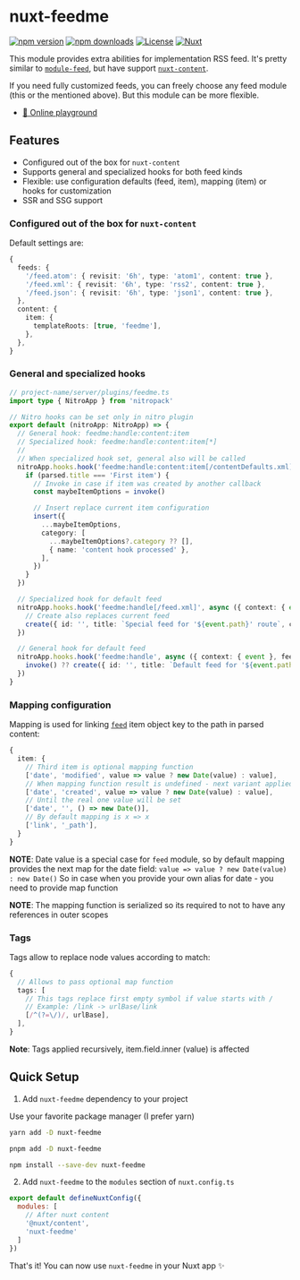 # nuxt-feedme

[![npm version][npm-version-src]][npm-version-href]
[![npm downloads][npm-downloads-src]][npm-downloads-href]
[![License][license-src]][license-href]
[![Nuxt][nuxt-src]][nuxt-href]

This module provides extra abilities for implementation RSS feed.
It's pretty similar to [`module-feed`](https://nuxt.com/modules/module-feed),
but have support [`nuxt-content`](https://nuxt.com/modules/content).

If you need fully customized feeds, you can freely choose any feed module
(this or the mentioned above). But this module can be more flexible.

- [🏀 Online playground](https://stackblitz.com/github/helltraitor/nuxt-feedme?file=playground%2Fapp.vue)

## Features

- Configured out of the box for `nuxt-content`
- Supports general and specialized hooks for both feed kinds
- Flexible: use configuration defaults (feed, item), mapping (item)
  or hooks for customization
- SSR and SSG support

### Configured out of the box for `nuxt-content`

Default settings are:

```ts
{
  feeds: {
    '/feed.atom': { revisit: '6h', type: 'atom1', content: true },
    '/feed.xml': { revisit: '6h', type: 'rss2', content: true },
    '/feed.json': { revisit: '6h', type: 'json1', content: true },
  },
  content: {
    item: {
      templateRoots: [true, 'feedme'],
    },
  },
}
```

### General and specialized hooks

```ts
// project-name/server/plugins/feedme.ts
import type { NitroApp } from 'nitropack'

// Nitro hooks can be set only in nitro plugin
export default (nitroApp: NitroApp) => {
  // General hook: feedme:handle:content:item
  // Specialized hook: feedme:handle:content:item[*]
  //
  // When specialized hook set, general also will be called
  nitroApp.hooks.hook('feedme:handle:content:item[/contentDefaults.xml]', async ({ feed: { insert, invoke, parsed } }) => {
    if (parsed.title === 'First item') {
      // Invoke in case if item was created by another callback
      const maybeItemOptions = invoke()

      // Insert replace current item configuration
      insert({
        ...maybeItemOptions,
        category: [
          ...maybeItemOptions?.category ?? [],
          { name: 'content hook processed' },
        ],
      })
    }
  })

  // Specialized hook for default feed
  nitroApp.hooks.hook('feedme:handle[/feed.xml]', async ({ context: { event }, feed: { create } }) => {
    // Create also replaces current feed
    create({ id: '', title: `Special feed for '${event.path}' route`, copyright: '' })
  })

  // General hook for default feed
  nitroApp.hooks.hook('feedme:handle', async ({ context: { event }, feed: { create, invoke } }) => {
    invoke() ?? create({ id: '', title: `Default feed for '${event.path}' route`, copyright: '' })
  })
}
```

### Mapping configuration

Mapping is used for linking [`feed`](https://github.com/jpmonette/feed) item object key
to the path in parsed content:

```ts
{
  item: {
    // Third item is optional mapping function
    ['date', 'modified', value => value ? new Date(value) : value],
    // When mapping function result is undefined - next variant applied
    ['date', 'created', value => value ? new Date(value) : value],
    // Until the real one value will be set
    ['date', '', () => new Date()],
    // By default mapping is x => x
    ['link', '_path'],
  }
}
```

**NOTE**: Date value is a special case for `feed` module, so by default mapping provides
the next map for the date field: `value => value ? new Date(value) : new Date()`
So in case when you provide your own alias for date - you need to provide map function

**NOTE**: The mapping function is serialized so its required to not to have any references in outer scopes

### Tags

Tags allow to replace node values according to match:

```ts
{
  // Allows to pass optional map function
  tags: [
    // This tags replace first empty symbol if value starts with /
    // Example: /link -> urlBase/link
    [/^(?=\/)/, urlBase],
  ],
}
```

**Note**: Tags applied recursively, item.field.inner (value) is affected

## Quick Setup

1. Add `nuxt-feedme` dependency to your project

Use your favorite package manager (I prefer yarn)

```bash
yarn add -D nuxt-feedme

pnpm add -D nuxt-feedme

npm install --save-dev nuxt-feedme
```

2. Add `nuxt-feedme` to the `modules` section of `nuxt.config.ts`

```js
export default defineNuxtConfig({
  modules: [
    // After nuxt content
    '@nuxt/content',
    'nuxt-feedme'
  ]
})
```

That's it! You can now use `nuxt-feedme` in your Nuxt app ✨

<!-- Badges -->
[npm-version-src]: https://img.shields.io/npm/v/my-module/latest.svg?style=flat&colorA=18181B&colorB=28CF8D
[npm-version-href]: https://npmjs.com/package/my-module

[npm-downloads-src]: https://img.shields.io/npm/dm/my-module.svg?style=flat&colorA=18181B&colorB=28CF8D
[npm-downloads-href]: https://npmjs.com/package/my-module

[license-src]: https://img.shields.io/npm/l/my-module.svg?style=flat&colorA=18181B&colorB=28CF8D
[license-href]: https://npmjs.com/package/my-module

[nuxt-src]: https://img.shields.io/badge/Nuxt-18181B?logo=nuxt.js
[nuxt-href]: https://nuxt.com
